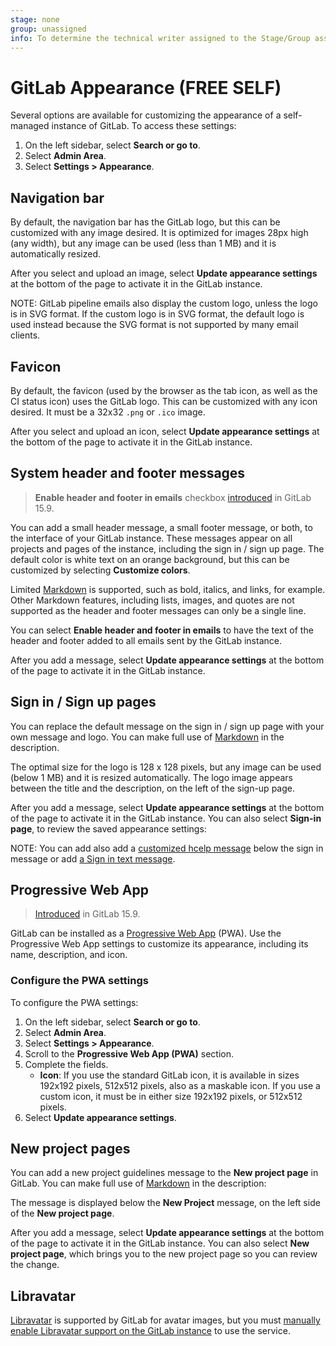 ```yaml
---
stage: none
group: unassigned
info: To determine the technical writer assigned to the Stage/Group associated with this page, see https://about.gitlab.com/handbook/product/ux/technical-writing/#assignments
---
```


# GitLab Appearance **(FREE SELF)**

Several options are available for customizing the appearance of a self-managed instance
of GitLab. To access these settings:

1. On the left sidebar, select **Search or go to**.
1. Select **Admin Area**.
1. Select **Settings > Appearance**.

## Navigation bar

By default, the navigation bar has the GitLab logo, but this can be customized with
any image desired. It is optimized for images 28px high (any width), but any image can be
used (less than 1 MB) and it is automatically resized.

After you select and upload an image, select **Update appearance settings** at the bottom
of the page to activate it in the GitLab instance.

NOTE:
GitLab pipeline emails also display the custom logo, unless the logo is in SVG format. If the
custom logo is in SVG format, the default logo is used instead because the SVG format is not
supported by many email clients.

## Favicon

By default, the favicon (used by the browser as the tab icon, as well as the CI status icon)
uses the GitLab logo. This can be customized with any icon desired. It must be a
32x32 `.png` or `.ico` image.

After you select and upload an icon, select **Update appearance settings** at the bottom
of the page to activate it in the GitLab instance.

## System header and footer messages

> **Enable header and footer in emails** checkbox [introduced](https://gitlab.com/gitlab-org/gitlab/-/issues/344819) in GitLab 15.9.

You can add a small header message, a small footer message, or both, to the interface
of your GitLab instance. These messages appear on all projects and pages of the
instance, including the sign in / sign up page. The default color is white text on
an orange background, but this can be customized by selecting **Customize colors**.

Limited [Markdown](../user/markdown.md) is supported, such as bold, italics, and links, for
example. Other Markdown features, including lists, images, and quotes are not supported
as the header and footer messages can only be a single line.

You can select **Enable header and footer in emails** to have the text of
the header and footer added to all emails sent by the GitLab instance.

After you add a message, select **Update appearance settings** at the bottom of the page
to activate it in the GitLab instance.

## Sign in / Sign up pages

You can replace the default message on the sign in / sign up page with your own message
and logo. You can make full use of [Markdown](../user/markdown.md) in the description.

The optimal size for the logo is 128 x 128 pixels, but any image can be used (below 1 MB)
and it is resized automatically. The logo image appears between the title and
the description, on the left of the sign-up page.

After you add a message, select **Update appearance settings** at the bottom of the page
to activate it in the GitLab instance. You can also select **Sign-in page**,
to review the saved appearance settings:

NOTE:
You can add also add a [customized hcelp message](settings/help_page.md) below the sign in message or add [a Sign in text message](settings/sign_in_restrictions.md#sign-in-information).

## Progressive Web App

> [Introduced](https://gitlab.com/gitlab-org/gitlab/-/issues/375708) in GitLab 15.9.

GitLab can be installed as a [Progressive Web App](https://developer.mozilla.org/en-US/docs/Web/Progressive_web_apps) (PWA).
Use the Progressive Web App settings to customize its appearance, including its name,
description, and icon.

### Configure the PWA settings

To configure the PWA settings:

1. On the left sidebar, select **Search or go to**.
1. Select **Admin Area**.
1. Select **Settings > Appearance**.
1. Scroll to the **Progressive Web App (PWA)** section.
1. Complete the fields.
   - **Icon**: If you use the standard GitLab icon, it is available in sizes 192x192 pixels,
     512x512 pixels, also as a maskable icon. If you use a custom icon, it must be in either size
     192x192 pixels, or 512x512 pixels.
1. Select **Update appearance settings**.

## New project pages

You can add a new project guidelines message to the **New project page** in GitLab.
You can make full use of [Markdown](../user/markdown.md) in the description:

The message is displayed below the **New Project** message, on the left side
of the **New project page**.

After you add a message, select **Update appearance settings** at the bottom of the page
to activate it in the GitLab instance. You can also select **New project page**,
which brings you to the new project page so you can review the change.

## Libravatar

[Libravatar](https://www.libravatar.org) is supported by GitLab for avatar images, but you must
[manually enable Libravatar support on the GitLab instance](../administration/libravatar.md) to use the service.

<!-- ## Troubleshooting

Include any troubleshooting steps that you can foresee. If you know beforehand what issues
one might have when setting this up, or when something is changed, or on upgrading, it's
important to describe those, too. Think of things that may go wrong and include them here.
This is important to minimize requests for support, and to avoid doc comments with
questions that you know someone might ask.

Each scenario can be a third-level heading, for example `### Getting error message X`.
If you have none to add when creating a doc, leave this section in place
but commented out to help encourage others to add to it in the future. -->
